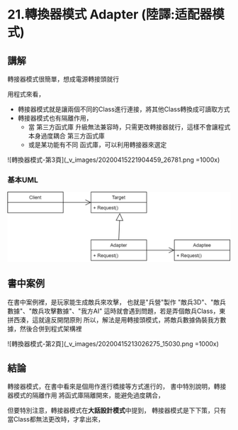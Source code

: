 # 21.轉換器模式 Adapter (陸譯:适配器模式)

## 講解

轉接器模式很簡單，想成電源轉接頭就行

用程式來看，
- 轉接器模式就是讓兩個不同的Class進行連接，將其他Class轉換成可讀取方式
- 轉接器模式也有隔離作用，
    - 當 第三方函式庫 升級無法兼容時，只需更改轉接器就行，這樣不會讓程式本身過度耦合 第三方函式庫
    - 或是某功能有不同 函式庫，可以利用轉接器來選定

![轉換器模式-第3頁](_v_images/20200415221904459_26781.png =1000x)


### 基本UML

![轉換器模式](_v_images/20200415200623256_22150.png)

## 書中案例

在書中案例裡，是玩家能生成敵兵來攻擊，
也就是"兵營"製作 "敵兵3D"、"敵兵數據"、"敵兵攻擊數據"、"我方AI"
這時就會遇到問題，若是弄個敵兵Class，東拼西湊，這就違反開閉原則
所以，解法是用轉接頭模式，將敵兵數據偽裝我方數據，然後合併到程式架構裡

![轉換器模式-第2頁](_v_images/20200415213026275_15030.png =1000x)

## 結論

轉接器模式，在書中看來是個用作進行橋接等方式進行的，
書中特別說明，轉接器模式的隔離作用
將函式庫隔離開來，能避免過度耦合，

但要特別注意，轉接器模式在**大話設計模式**中提到，
轉接器模式是下下策，只有當Class都無法更改時，才拿出來，

